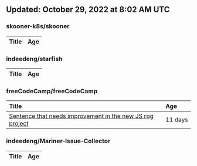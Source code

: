 ## Updated: October 29, 2022 at 8:02 AM UTC


### skooner-k8s/skooner
|**Title**|**Age**|
|:----|:----|


### indeedeng/starfish
|**Title**|**Age**|
|:----|:----|


### freeCodeCamp/freeCodeCamp
|**Title**|**Age**|
|:----|:----|
|[Sentence that needs improvement in the new JS rpg project](https://github.com/freeCodeCamp/freeCodeCamp/issues/48118)|11&nbsp;days|


### indeedeng/Mariner-Issue-Collector
|**Title**|**Age**|
|:----|:----|